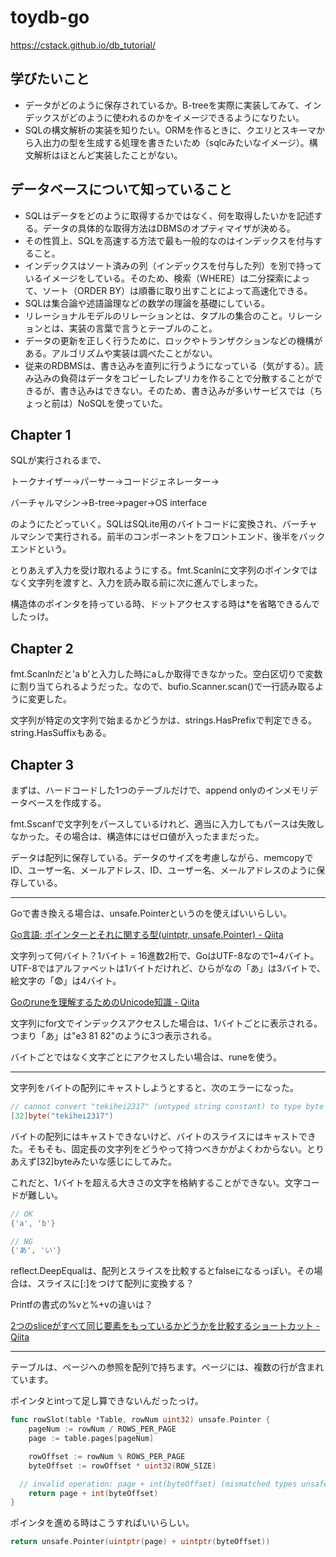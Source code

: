 # toydb-go

https://cstack.github.io/db_tutorial/

## 学びたいこと

- データがどのように保存されているか。B-treeを実際に実装してみて、インデックスがどのように使われるのかをイメージできるようになりたい。
- SQLの構文解析の実装を知りたい。ORMを作るときに、クエリとスキーマから入出力の型を生成する処理を書きたいため（sqlcみたいなイメージ）。構文解析はほとんど実装したことがない。

## データベースについて知っていること

- SQLはデータをどのように取得するかではなく、何を取得したいかを記述する。データの具体的な取得方法はDBMSのオプティマイザが決める。
- その性質上、SQLを高速する方法で最も一般的なのはインデックスを付与すること。
- インデックスはソート済みの列（インデックスを付与した列）を別で持っているイメージをしている。そのため、検索（WHERE）は二分探索によって、ソート（ORDER BY）は順番に取り出すことによって高速化できる。
- SQLは集合論や述語論理などの数学の理論を基礎にしている。
- リレーショナルモデルのリレーションとは、タプルの集合のこと。リレーションとは、実装の言葉で言うとテーブルのこと。
- データの更新を正しく行うために、ロックやトランザクションなどの機構がある。アルゴリズムや実装は調べたことがない。
- 従来のRDBMSは、書き込みを直列に行うようになっている（気がする）。読み込みの負荷はデータをコピーしたレプリカを作ることで分散することができるが、書き込みはできない。そのため、書き込みが多いサービスでは（ちょっと前は）NoSQLを使っていた。

## Chapter 1

SQLが実行されるまで、

トークナイザー→パーサー→コードジェネレーター→

バーチャルマシン→B-tree→pager→OS interface

のようにたどっていく。SQLはSQLite用のバイトコードに変換され、バーチャルマシンで実行される。前半のコンポーネントをフロントエンド、後半をバックエンドという。

とりあえず入力を受け取れるようにする。fmt.Scanlnに文字列のポインタではなく文字列を渡すと、入力を読み取る前に次に進んでしまった。

構造体のポインタを持っている時、ドットアクセスする時は*を省略できるんでしたっけ。

## Chapter 2

fmt.Scanlnだと'a b'と入力した時にaしか取得できなかった。空白区切りで変数に割り当てられるようだった。なので、bufio.Scanner.scan()で一行読み取るように変更した。

文字列が特定の文字列で始まるかどうかは、strings.HasPrefixで判定できる。string.HasSuffixもある。

## Chapter 3

まずは、ハードコードした1つのテーブルだけで、append onlyのインメモリデータベースを作成する。

fmt.Sscanfで文字列をパースしているけれど、適当に入力してもパースは失敗しなかった。その場合は、構造体にはゼロ値が入ったままだった。

データは配列に保存している。データのサイズを考慮しながら、memcopyでID、ユーザー名、メールアドレス、ID、ユーザー名、メールアドレスのように保存している。

---

Goで書き換える場合は、unsafe.Pointerというのを使えばいいらしい。

[Go言語: ポインターとそれに関する型(uintptr, unsafe.Pointer) - Qiita](https://qiita.com/nozmiz/items/291f16f619a939bd7b87)

文字列って何バイト？1バイト = 16進数2桁で、GoはUTF-8なので1~4バイト。UTF-8ではアルファベットは1バイトだけれど、ひらがなの「あ」は3バイトで、絵文字の「😨」は4バイト。

[Goのruneを理解するためのUnicode知識 - Qiita](https://qiita.com/seihmd/items/4a878e7fa340d7963fee)

文字列にfor文でインデックスアクセスした場合は、1バイトごとに表示される。つまり「あ」は"e3 81 82"のように3つ表示される。

バイトごとではなく文字ごとにアクセスしたい場合は、runeを使う。

---

文字列をバイトの配列にキャストしようとすると、次のエラーになった。

```go
// cannot convert "tekihei2317" (untyped string constant) to type byte
[32]byte("tekihei2317")
```

バイトの配列にはキャストできないけど、バイトのスライスにはキャストできた。そもそも、固定長の文字列をどうやって持つべきかがよくわからない。とりあえず[32]byteみたいな感じにしてみた。

これだと、1バイトを超える大きさの文字を格納することができない。文字コードが難しい。

```go
// OK
{'a', 'b'}

// NG
{'あ', 'い'}
```

reflect.DeepEqualは、配列とスライスを比較するとfalseになるっぽい。その場合は、スライスに[:]をつけて配列に変換する？

Printfの書式の%vと%+vの違いは？

[2つのsliceがすべて同じ要素をもっているかどうかを比較するショートカット - Qiita](https://qiita.com/taksatou@github/items/48b22d6d37e99a6c21cc)

---

テーブルは、ページへの参照を配列で持ちます。ページには、複数の行が含まれています。

ポインタとintって足し算できないんだったっけ。

```go
func rowSlot(table *Table, rowNum uint32) unsafe.Pointer {
	pageNum := rowNum / ROWS_PER_PAGE
	page := table.pages[pageNum]

	rowOffset := rowNum % ROWS_PER_PAGE
	byteOffset := rowOffset * uint32(ROW_SIZE)

  // invalid operation: page + int(byteOffset) (mismatched types unsafe.Pointer and int)
	return page + int(byteOffset)
}
```

ポインタを進める時はこうすればいいらしい。

```go
return unsafe.Pointer(uintptr(page) + uintptr(byteOffset))
```
